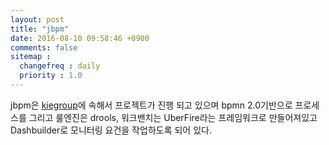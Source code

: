 ```yaml
---
layout: post
title: "jbpm"
date: 2016-08-10 09:58:46 +0900
comments: false
sitemap :
  changefreq : daily
  priority : 1.0
---
```


jbpm은 [kiegroup](http://www.kiegroup.org/)에 속해서 프로젝트가 진행 되고 있으며
bpmn 2.0기반으로 프로세스를 그리고 룰엔진은 drools, 워크밴치는 UberFire라는 프레임워크로 만들어져있고 
Dashbuilder로 모니터링 요건을 작업하도록 되어 있다.
